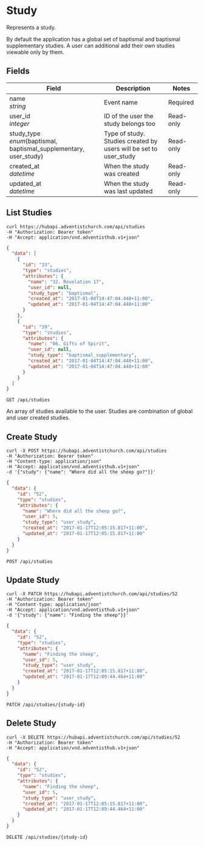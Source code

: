 # Study

Represents a study.

By default the application has a global set of baptismal and baptismal supplementary studies. A user can additional add their own studies viewable only by them.

## Fields

Field | Description | Notes
--------- | ------- | -------
name<br>*string* | Event name | Required
user_id<br> *integer* | ID of the user the study belongs too | Read-only
study_type<br>*enum*{baptismal, baptismal_supplementary, user_study} |  Type of study. Studies created by users will be set to user_study | Read-only
created_at<br>*datetime* | When the study was created | Read-only
updated_at<br>*datetime* | When the study was last updated | Read-only

## List Studies
```shell
curl https://hubapi.adventistchurch.com/api/studies
-H "Authorization: Bearer token"
-H "Accept: application/vnd.adventisthub.v1+json"
```

```json
{
  "data": [
    {
      "id": "33",
      "type": "studies",
      "attributes": {
        "name": "32. Revelation 17",
        "user_id": null,
        "study_type": "baptismal",
        "created_at": "2017-01-04T14:47:04.448+11:00",
        "updated_at": "2017-01-04T14:47:04.448+11:00"
      }
    },
    {
      "id": "39",
      "type": "studies",
      "attributes": {
        "name": "06. Gifts of Spirit",
        "user_id": null,
        "study_type": "baptismal_supplementary",
        "created_at": "2017-01-04T14:47:04.448+11:00",
        "updated_at": "2017-01-04T14:47:04.448+11:00"
      }
    }
  ]
}
```
`GET /api/studies`

An array of studies available to the user. Studies are combination of global and user created studies.


## Create Study
```shell
curl -X POST https://hubapi.adventistchurch.com/api/studies
-H "Authorization: Bearer token"
-H "Content-type: application/json"
-H "Accept: application/vnd.adventisthub.v1+json"
-d '{"study": {"name": "Where did all the sheep go?"}}'
```
```json
{
  "data": {
    "id": "52",
    "type": "studies",
    "attributes": {
      "name": "Where did all the sheep go?",
      "user_id": 5,
      "study_type": "user_study",
      "created_at": "2017-01-17T12:05:15.817+11:00",
      "updated_at": "2017-01-17T12:05:15.817+11:00"
    }
  }
}
```

`POST /api/studies`

## Update Study

```shell
curl -X PATCH https://hubapi.adventistchurch.com/api/studies/52
-H "Authorization: Bearer token"
-H "Content-type: application/json"
-H "Accept: application/vnd.adventisthub.v1+json"
-d '{"study": {"name": "Finding the sheep"}}'
```
```json
{
  "data": {
    "id": "52",
    "type": "studies",
    "attributes": {
      "name": "Finding the sheep",
      "user_id": 5,
      "study_type": "user_study",
      "created_at": "2017-01-17T12:05:15.817+11:00",
      "updated_at": "2017-01-17T12:09:44.464+11:00"
    }
  }
}
```

`PATCH /api/studies/{study-id}`

## Delete Study
```shell
curl -X DELETE https://hubapi.adventistchurch.com/api/studies/52
-H "Authorization: Bearer token"
-H "Accept: application/vnd.adventisthub.v1+json"
```
```json
{
  "data": {
    "id": "52",
    "type": "studies",
    "attributes": {
      "name": "Finding the sheep",
      "user_id": 5,
      "study_type": "user_study",
      "created_at": "2017-01-17T12:05:15.817+11:00",
      "updated_at": "2017-01-17T12:09:44.464+11:00"
    }
  }
}
```

`DELETE /api/studies/{study-id}`
